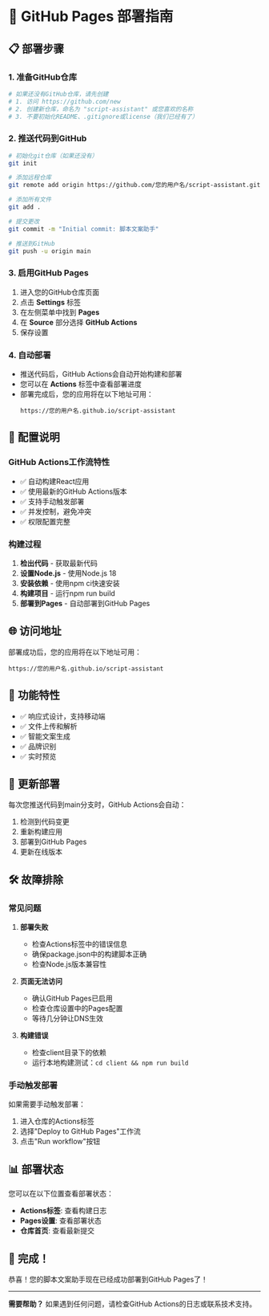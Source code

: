 # 🚀 GitHub Pages 部署指南

## 📋 部署步骤

### 1. 准备GitHub仓库
```bash
# 如果还没有GitHub仓库，请先创建
# 1. 访问 https://github.com/new
# 2. 创建新仓库，命名为 "script-assistant" 或您喜欢的名称
# 3. 不要初始化README、.gitignore或license（我们已经有了）
```

### 2. 推送代码到GitHub
```bash
# 初始化git仓库（如果还没有）
git init

# 添加远程仓库
git remote add origin https://github.com/您的用户名/script-assistant.git

# 添加所有文件
git add .

# 提交更改
git commit -m "Initial commit: 脚本文案助手"

# 推送到GitHub
git push -u origin main
```

### 3. 启用GitHub Pages
1. 进入您的GitHub仓库页面
2. 点击 **Settings** 标签
3. 在左侧菜单中找到 **Pages**
4. 在 **Source** 部分选择 **GitHub Actions**
5. 保存设置

### 4. 自动部署
- 推送代码后，GitHub Actions会自动开始构建和部署
- 您可以在 **Actions** 标签中查看部署进度
- 部署完成后，您的应用将在以下地址可用：
  ```
  https://您的用户名.github.io/script-assistant
  ```

## 🔧 配置说明

### GitHub Actions工作流特性
- ✅ 自动构建React应用
- ✅ 使用最新的GitHub Actions版本
- ✅ 支持手动触发部署
- ✅ 并发控制，避免冲突
- ✅ 权限配置完整

### 构建过程
1. **检出代码** - 获取最新代码
2. **设置Node.js** - 使用Node.js 18
3. **安装依赖** - 使用npm ci快速安装
4. **构建项目** - 运行npm run build
5. **部署到Pages** - 自动部署到GitHub Pages

## 🌐 访问地址

部署成功后，您的应用将在以下地址可用：
```
https://您的用户名.github.io/script-assistant
```

## 📱 功能特性

- ✅ 响应式设计，支持移动端
- ✅ 文件上传和解析
- ✅ 智能文案生成
- ✅ 品牌识别
- ✅ 实时预览

## 🔄 更新部署

每次您推送代码到main分支时，GitHub Actions会自动：
1. 检测到代码变更
2. 重新构建应用
3. 部署到GitHub Pages
4. 更新在线版本

## 🛠️ 故障排除

### 常见问题

1. **部署失败**
   - 检查Actions标签中的错误信息
   - 确保package.json中的构建脚本正确
   - 检查Node.js版本兼容性

2. **页面无法访问**
   - 确认GitHub Pages已启用
   - 检查仓库设置中的Pages配置
   - 等待几分钟让DNS生效

3. **构建错误**
   - 检查client目录下的依赖
   - 运行本地构建测试：`cd client && npm run build`

### 手动触发部署
如果需要手动触发部署：
1. 进入仓库的Actions标签
2. 选择"Deploy to GitHub Pages"工作流
3. 点击"Run workflow"按钮

## 📊 部署状态

您可以在以下位置查看部署状态：
- **Actions标签**: 查看构建日志
- **Pages设置**: 查看部署状态
- **仓库首页**: 查看最新提交

## 🎉 完成！

恭喜！您的脚本文案助手现在已经成功部署到GitHub Pages了！

---

**需要帮助？** 如果遇到任何问题，请检查GitHub Actions的日志或联系技术支持。
